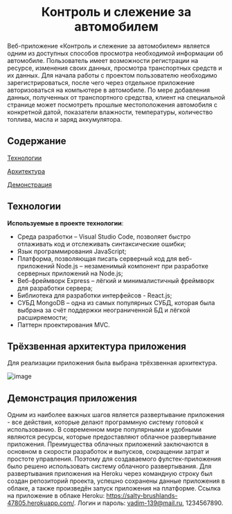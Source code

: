 <h1 align="center">Контроль и слежение за автомобилем</h1>
<p>
Веб-приложение «Контроль и слежение за автомобилем» является одним из доступных способов просмотра необходимой информации об автомобиле.
Пользователь имеет возможности регистрации на ресурсе, изменения своих данных, просмотра транспортных средств и их данных. 
Для начала работы с проектом пользователю необходимо зарегистрироваться, после чего через отдельное приложение авторизоваться на компьютере в автомобиле.
По мере добавления данных, полученных от транспортного средства, клиент на специальной странице может посмотреть прошлые
местоположения автомобиля с конкретной датой, показатели влажности, температуры, количество топлива, масла и заряд аккумулятора.

</p>

<h2> Содержание </h2>

  [Технологии](#technology)
 
  [Архитектура](#architecture)
  
  [Демонстрация](#demo)

## <a name="technology"></a> Технологии
<b>Используемые в проекте технологии</b>:
<ul>
<li>Среда разработки – Visual Studio Code, позволяет быстро отлаживать код и отслеживать синтаксические ошибки;</li>
<li>Язык программирования JavaScript;</li>
<li>Платформа, позволяющая писать серверный код для веб-приложений Node.js – незаменимый компонент при разработке серверных приложений на Node.js;</li>
<li>Веб-фреймворк Express – лёгкий и минималистичный фреймворк для разработки сервера;</li>
<li>Библиотека для разработки интерфейсов - React.js;</li>
<li>СУБД MongoDB – одна из самых популярных СУБД, которая была выбрана за счёт поддержки неограниченной БД и лёгкой расширяемости;</li>
<li>Паттерн проектирования MVC.</li>
</ul>

## <a name="architecture"></a> Трёхзвенная архитектура приложения
<p> Для реализации приложения была выбрана трёхзвенная архитектура.</p>

![image](https://user-images.githubusercontent.com/56549726/171597117-67d34303-cc7d-40c5-ba5e-b40178a24f87.png)

## <a name="demo"></a> Демонстрация приложения
Одним из наиболее важных шагов является развертывание приложения - все действия, которые делают программную систему готовой к использованию.
В современном мире популярными и удобными являются ресурсы, которые предоставляют облачное развертывание приложения. 
Преимущества облачных приложений заключаются в основном в скорости разработок и выпусков, сокращении затрат и простоте управления. 
Поэтому для создаваемого фулстек-приложения было решено использовать систему облачного развертывания.
Для развертывания приложения на Heroku через командную строку был создан репозиторий проекта,
успешно сохранены данные приложения в облаке, а также произведён запуск приложения на платформе.
Ссылка на приложение в облаке Heroku: https://salty-brushlands-47805.herokuapp.com/.
Логин и пароль: vadim-139@mail.ru, 1234567890.
  
